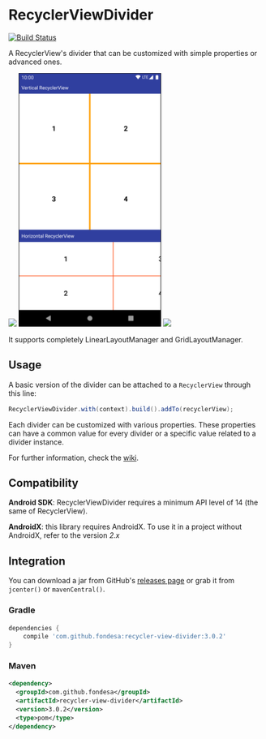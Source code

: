RecyclerViewDivider
===============
[![Build Status](https://travis-ci.org/Fondesa/RecyclerViewDivider.svg?branch=master)](https://travis-ci.org/Fondesa/RecyclerViewDivider)

A RecyclerView's divider that can be customized with simple properties or advanced ones.

<img src="https://raw.githubusercontent.com/Fondesa/RecyclerViewDivider/master/art/screenshot_div_simple.png" height="500">   <img src="https://raw.githubusercontent.com/Fondesa/RecyclerViewDivider/master/art/screenshot_grid.png" height="500">   <img src="https://raw.githubusercontent.com/Fondesa/RecyclerViewDivider/master/art/screenshot_div_draw.png" height="500">

It supports completely LinearLayoutManager and GridLayoutManager.

Usage
------

A basic version of the divider can be attached to a ```RecyclerView``` through this line:

```java
RecyclerViewDivider.with(context).build().addTo(recyclerView);
```

Each divider can be customized with various properties.
These properties can have a common value for every divider or a specific value related to a divider instance.

For further information, check the [wiki](https://github.com/Fondesa/RecyclerViewDivider/wiki).

Compatibility
------

**Android SDK**: RecyclerViewDivider requires a minimum API level of 14 (the same of RecyclerView).

**AndroidX**: this library requires AndroidX. To use it in a project without AndroidX, refer to the version *2.x*

Integration
------

You can download a jar from GitHub's [releases page](https://github.com/Fondesa/RecyclerViewDivider/releases) or grab it from ```jcenter()``` or ```mavenCentral()```.

### Gradle ###

```gradle
dependencies {
    compile 'com.github.fondesa:recycler-view-divider:3.0.2'
}
```

### Maven ###

```xml
<dependency>
  <groupId>com.github.fondesa</groupId>
  <artifactId>recycler-view-divider</artifactId>
  <version>3.0.2</version>
  <type>pom</type>
</dependency>
```